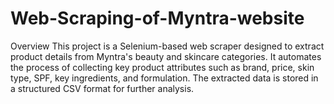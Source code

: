 # Web-Scraping-of-Myntra-website
Overview
This project is a Selenium-based web scraper designed to extract product details from Myntra's beauty and skincare categories. It automates the process of collecting key product attributes such as brand, price, skin type, SPF, key ingredients, and formulation. The extracted data is stored in a structured CSV format for further analysis.
